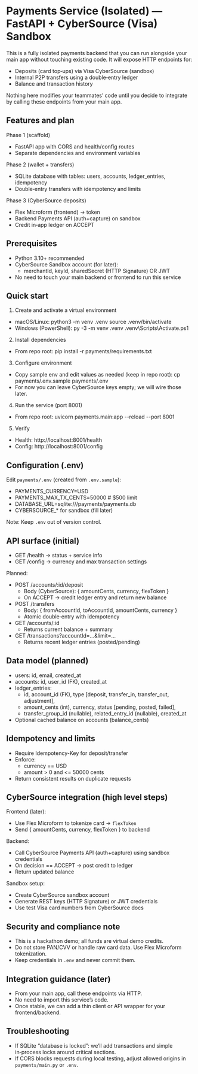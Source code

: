 # Payments Service (Isolated) — FastAPI + CyberSource (Visa) Sandbox

This is a fully isolated payments backend that you can run alongside your main app without touching existing code. It will expose HTTP endpoints for:
- Deposits (card top‑ups) via Visa CyberSource (sandbox)
- Internal P2P transfers using a double‑entry ledger
- Balance and transaction history

Nothing here modifies your teammates’ code until you decide to integrate by calling these endpoints from your main app.

## Features and plan

Phase 1 (scaffold)
- FastAPI app with CORS and health/config routes
- Separate dependencies and environment variables

Phase 2 (wallet + transfers)
- SQLite database with tables: users, accounts, ledger_entries, idempotency
- Double‑entry transfers with idempotency and limits

Phase 3 (CyberSource deposits)
- Flex Microform (frontend) → token
- Backend Payments API (auth+capture) on sandbox
- Credit in‑app ledger on ACCEPT

## Prerequisites

- Python 3.10+ recommended
- CyberSource Sandbox account (for later):
  - merchantId, keyId, sharedSecret (HTTP Signature) OR JWT
- No need to touch your main backend or frontend to run this service

## Quick start

1) Create and activate a virtual environment
- macOS/Linux:
  python3 -m venv .venv
  source .venv/bin/activate
- Windows (PowerShell):
  py -3 -m venv .venv
  .venv\Scripts\Activate.ps1

2) Install dependencies
- From repo root:
  pip install -r payments/requirements.txt

3) Configure environment
- Copy sample env and edit values as needed (keep in repo root):
  cp payments/.env.sample payments/.env
- For now you can leave CyberSource keys empty; we will wire those later.

4) Run the service (port 8001)
- From repo root:
  uvicorn payments.main:app --reload --port 8001

5) Verify
- Health: http://localhost:8001/health
- Config: http://localhost:8001/config

## Configuration (.env)

Edit `payments/.env` (created from `.env.sample`):

- PAYMENTS_CURRENCY=USD
- PAYMENTS_MAX_TX_CENTS=50000  # $500 limit
- DATABASE_URL=sqlite:///payments/payments.db
- CYBERSOURCE_* for sandbox (fill later)

Note: Keep `.env` out of version control.

## API surface (initial)

- GET /health → status + service info
- GET /config → currency and max transaction settings

Planned:
- POST /accounts/:id/deposit
  - Body (CyberSource): { amountCents, currency, flexToken }
  - On ACCEPT → credit ledger entry and return new balance
- POST /transfers
  - Body: { fromAccountId, toAccountId, amountCents, currency }
  - Atomic double‑entry with idempotency
- GET /accounts/:id
  - Returns current balance + summary
- GET /transactions?accountId=...&limit=...
  - Returns recent ledger entries (posted/pending)

## Data model (planned)

- users: id, email, created_at
- accounts: id, user_id (FK), created_at
- ledger_entries:
  - id, account_id (FK), type [deposit, transfer_in, transfer_out, adjustment],
  - amount_cents (int), currency, status [pending, posted, failed],
  - transfer_group_id (nullable), related_entry_id (nullable), created_at
- Optional cached balance on accounts (balance_cents)

## Idempotency and limits

- Require Idempotency-Key for deposit/transfer
- Enforce:
  - currency == USD
  - amount > 0 and <= 50000 cents
- Return consistent results on duplicate requests

## CyberSource integration (high level steps)

Frontend (later):
- Use Flex Microform to tokenize card → `flexToken`
- Send { amountCents, currency, flexToken } to backend

Backend:
- Call CyberSource Payments API (auth+capture) using sandbox credentials
- On decision == ACCEPT → post credit to ledger
- Return updated balance

Sandbox setup:
- Create CyberSource sandbox account
- Generate REST keys (HTTP Signature) or JWT credentials
- Use test Visa card numbers from CyberSource docs

## Security and compliance note

- This is a hackathon demo; all funds are virtual demo credits.
- Do not store PAN/CVV or handle raw card data. Use Flex Microform tokenization.
- Keep credentials in `.env` and never commit them.

## Integration guidance (later)

- From your main app, call these endpoints via HTTP.
- No need to import this service’s code.
- Once stable, we can add a thin client or API wrapper for your frontend/backend.

## Troubleshooting

- If SQLite “database is locked”: we’ll add transactions and simple in‑process locks around critical sections.
- If CORS blocks requests during local testing, adjust allowed origins in `payments/main.py` or `.env`.
